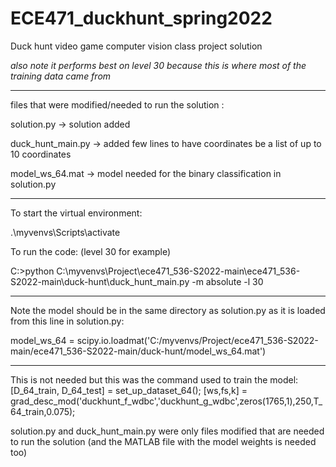 # ECE471_duckhunt_spring2022
Duck hunt video game computer vision class project solution

*also note it performs best on level 30 because this is where most of the training data came from*

***
files that were modified/needed to run the solution :

solution.py -> solution added

duck_hunt_main.py -> added few lines to have coordinates be a list of up to 10 coordinates

model_ws_64.mat -> model needed for the binary classification in solution.py
***


To start the virtual environment:

.\myvenvs\Scripts\activate

To run the code: (level 30 for example)

C:\>python C:\myvenvs\Project\ece471_536-S2022-main\ece471_536-S2022-main\duck-hunt\duck_hunt_main.py -m absolute -l 30

***
Note the model should be in the same directory as solution.py as it is loaded from this line in solution.py:

model_ws_64 = scipy.io.loadmat('C:/myvenvs/Project/ece471_536-S2022-main/ece471_536-S2022-main/duck-hunt/model_ws_64.mat')
***


This is not needed but this was the command used to train the model:
[D_64_train, D_64_test] = set_up_dataset_64();
[ws,fs,k] = grad_desc_mod('duckhunt_f_wdbc','duckhunt_g_wdbc',zeros(1765,1),250,T_64_train,0.075);

solution.py and duck_hunt_main.py were only files modified that are needed to run the solution (and the MATLAB file with the model weights is needed too)
